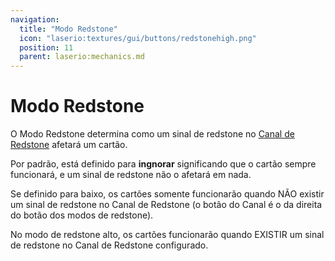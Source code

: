 ```yaml
---
navigation:
  title: "Modo Redstone"
  icon: "laserio:textures/gui/buttons/redstonehigh.png"
  position: 11
  parent: laserio:mechanics.md
---
```


# Modo Redstone

O Modo Redstone determina como um sinal de redstone no [Canal de Redstone](./redstonechannel.md) afetará um cartão.

Por padrão, está definido para **ingnorar** significando que o cartão sempre funcionará, e um sinal de redstone não o afetará em nada.



Se definido para baixo, os cartões somente funcionarão quando NÃO existir um sinal de redstone no Canal de Redstone (o botão do Canal é o da direita do botão dos modos de redstone).

No modo de redstone alto, os cartões funcionarão quando EXISTIR um sinal de redstone no Canal de Redstone configurado.

